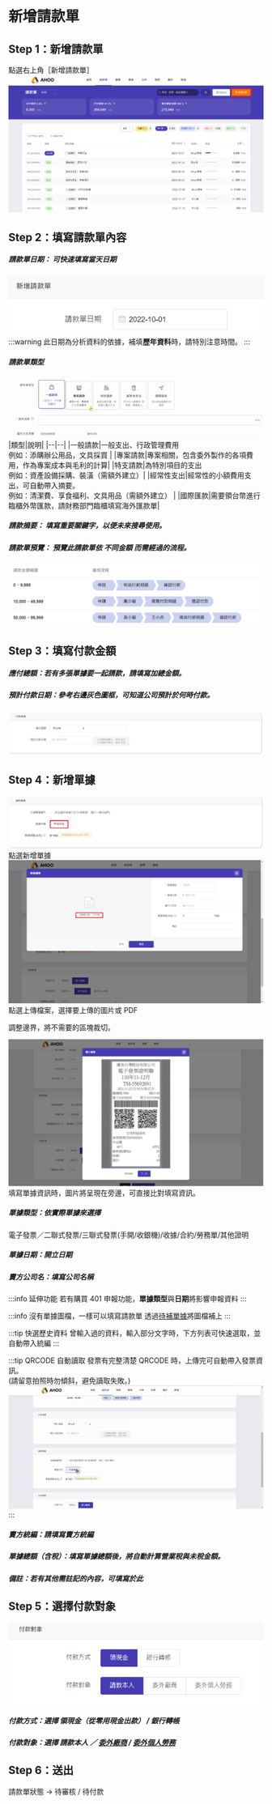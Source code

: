 # 新增請款單

## **Step 1：新增請款單**

點選右上角［新增請款單］  
![新增請款單](./new.png)

## **Step 2：填寫請款單內容**

##### **請款單日期**： 可快速填寫當天日期

![請款單日期](./date.png)
:::warning
此日期為分析資料的依據，補填**歷年資料**時，請特別注意時間。
:::

##### **請款單類型**

![請款單類型](./type.gif)
|類型|說明|
|--|--|
|一般請款|一般支出、行政管理費用<br>例如：添購辦公用品，文具採買 |
|專案請款|專案相關，包含委外製作的各項費用，作為專案成本與毛利的計算|
|特支請款|為特別項目的支出<br>例如：資產設備採購、裝潢（需額外建立）|
|經常性支出|經常性的小額費用支出，可自動帶入摘要。<br>例如：清潔費、享食福利、文具用品（需額外建立） |
|國際匯款|需要領台幣進行臨櫃外幣匯款，請財務部門臨櫃填寫海外匯款單|

##### **請款摘要**： 填寫重要關鍵字，以便未來搜尋使用。

##### **請款單預覽**： 預覽此請款單依 **不同金額** 而需經過的流程。

![填寫請款單內容](./normal.png)

## **Step 3：填寫付款金額**

##### **應付總額**：若有多張單據要一起請款，請填寫**加總**金額。

##### **預計付款日期**：參考右邊灰色圖框，可知道公司預計於何時付款。

![填寫付款金額](./money.png)

## **Step 4：新增單據**

![新增單據](./receipt1.png)
點選新增單據  
![新增單據](./receipt2.png)
點選上傳檔案，選擇要上傳的圖片或 PDF

調整邊界，將不需要的區塊裁切。

![新增單據](./receipt3.png)
填寫單據資訊時，圖片將呈現在旁邊，可直接比對填寫資訊。

##### **單據類型**：依實際單據來選擇

電子發票／二聯式發票/三聯式發票(手開/收銀機)/收據/合約/勞務單/其他證明

##### **單據日期**：開立日期

##### **賣方公司名**：填寫公司名稱

:::info 延伸功能
若有購買 401 申報功能，**單據類型**與**日期**將影響申報資料
:::

:::info 沒有單據圖檔，一樣可以填寫請款單
透過[待補單據](https://manual.ahoo.tw/employee/payment/receipt/)將圖檔補上
:::

:::tip 快選歷史資料
曾輸入過的資料，輸入部分文字時，下方列表可快速選取，並自動帶入統編
:::

:::tip QRCODE 自動讀取
發票有完整清楚 QRCODE 時，上傳完可自動帶入發票資訊。<br>(請留意拍照時勿傾斜，避免讀取失敗。)
![QRcode](./qrcode.gif)
:::

##### **賣方統編**：請填寫賣方統編

##### **單據總額（含稅）**：填寫單據總額後，將自動計算營業稅與未稅金額。

##### **備註**：若有其他需註記的內容，可填寫於此

## **Step 5：選擇付款對象**

![選擇付款對象](./object.png)

##### **付款方式**：選擇 領現金（從零用現金出款） / 銀行轉帳

##### **付款對象**：選擇 請款本人 ／ [委外廠商](/employee/project/vd) / [委外個人勞務](/employee/project/os)

## **Step 6：送出**

請款單狀態 → 待審核 / 待付款
